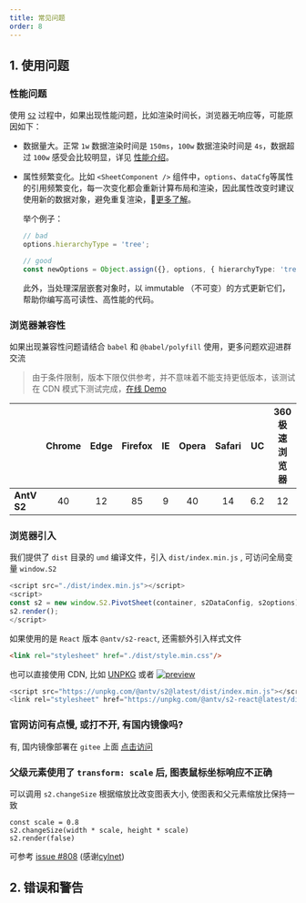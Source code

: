 ```yaml
---
title: 常见问题
order: 8
---
```


## 1. 使用问题

### 性能问题

使用 [`S2`](https://github.com/antvis/S2) 过程中，如果出现性能问题，比如渲染时间长，浏览器无响应等，可能原因如下：

- 数据量大。正常 `1w` 数据渲染时间是 `150ms`，`100w` 数据渲染时间是 `4s`，数据超过 `100w` 感受会比较明显，详见 [性能介绍](/zh/docs/manual/advanced/performance)。
- 属性频繁变化。比如 `<SheetComponent />` 组件中，`options`、`dataCfg`等属性的引用频繁变化，每一次变化都会重新计算布局和渲染，因此属性改变时建议使用新的数据对象，避免重复渲染，[更多了解](https://zh-hans.reactjs.org/docs/optimizing-performance.html#the-power-of-not-mutating-data)。

   举个例子：

   ```ts
   // bad
   options.hierarchyType = 'tree';

   // good
   const newOptions = Object.assign({}, options, { hierarchyType: 'tree' });
   ```

   此外，当处理深层嵌套对象时，以 immutable （不可变）的方式更新它们，帮助你编写高可读性、高性能的代码。

### 浏览器兼容性

如果出现兼容性问题请结合 `babel` 和 `@babel/polyfill` 使用，更多问题欢迎进群交流

> 由于条件限制，版本下限仅供参考，并不意味着不能支持更低版本，该测试在 CDN 模式下测试完成，[在线 Demo](https://lxfu1.github.io/browser-compatibility-of-antv/?tab=s2)

|        | Chrome | Edge | Firefox | IE  | Opera | Safari | UC  | 360 极速浏览器 | 360 安全浏览器 |
| ------ | :----: | :--: | :-----: | :-: | :---: | :----: | :-: | :------------: | :------------: |
| **AntV S2** |   40   |  12  |   85    |  9  |  40   |   14   |   6.2   |    12    |   7.3     |

### 浏览器引入

我们提供了 `dist` 目录的 `umd` 编译文件，引入 `dist/index.min.js` , 可访问全局变量 `window.S2`

```ts
<script src="./dist/index.min.js"></script>
<script>
const s2 = new window.S2.PivotSheet(container, s2DataConfig, s2options);
s2.render();
</script>
```

如果使用的是 `React` 版本 `@antv/s2-react`, 还需额外引入样式文件

```html
<link rel="stylesheet" href="./dist/style.min.css"/>
```

也可以直接使用 CDN, 比如 [UNPKG](https://unpkg.com/@antv/s2@latest) 或者 [![preview](https://data.jsdelivr.com/v1/package/npm/@antv/s2/badge)](https://www.jsdelivr.com/package/npm/@antv/s2)

```js
<script src="https://unpkg.com/@antv/s2@latest/dist/index.min.js"></script>
<link rel="stylesheet" href="https://unpkg.com/@antv/s2-react@latest/dist/style.min.css"/>
```

### 官网访问有点慢, 或打不开, 有国内镜像吗?

有, 国内镜像部署在 `gitee` 上面 [点击访问](https://antv-s2.gitee.io/)

### 父级元素使用了 `transform: scale` 后, 图表鼠标坐标响应不正确

可以调用 `s2.changeSize` 根据缩放比改变图表大小, 使图表和父元素缩放比保持一致

```tsx
const scale = 0.8
s2.changeSize(width * scale, height * scale)
s2.render(false)
```

可参考 [issue #808](https://github.com/antvis/S2/issues/808) (感谢[cylnet](https://github.com/cylnet))

## 2. 错误和警告
